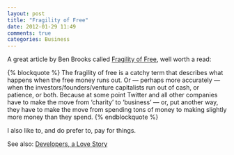 ```yaml
---
layout: post
title: "Fragility of Free"
date: 2012-01-29 11:49
comments: true
categories: Business
---
```


A great article by Ben Brooks called [Fragility of Free](http://brooksreview.net/2011/03/fragility-free/), well worth a read:

{% blockquote %}
The fragility of free is a catchy term that describes what happens when the free money runs out. Or — perhaps more accurately — when the investors/founders/venture capitalists run out of cash, or patience, or both. Because at some point Twitter and all other companies have to make the move from ‘charity’ to ‘business’ — or, put another way, they have to make the move from spending tons of money to making slightly more money than they spend.
{% endblockquote %}

I also like to, and do prefer to, pay for things.

See also: [Developers, a Love Story](http://hiltmon.com/blog/2012/01/23/developers-a-love-story/)
